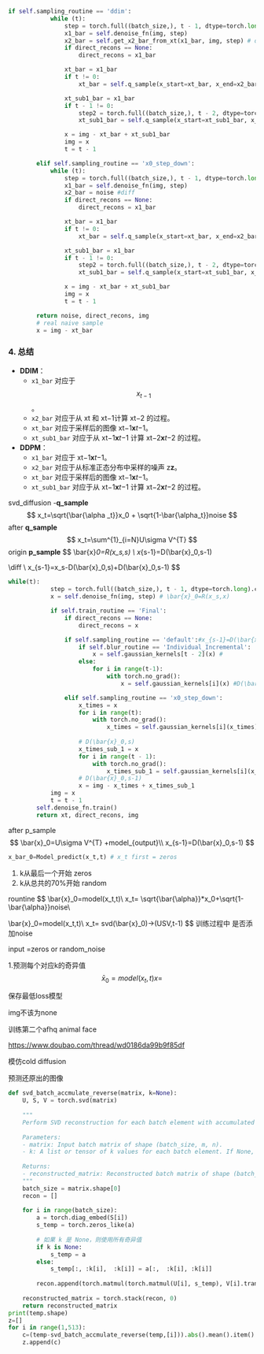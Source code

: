 

```python
if self.sampling_routine == 'ddim':
            while (t):
                step = torch.full((batch_size,), t - 1, dtype=torch.long, device=img.device)
                x1_bar = self.denoise_fn(img, step)
                x2_bar = self.get_x2_bar_from_xt(x1_bar, img, step) # diff
                if direct_recons == None:
                    direct_recons = x1_bar

                xt_bar = x1_bar
                if t != 0:
                    xt_bar = self.q_sample(x_start=xt_bar, x_end=x2_bar, t=step) # use ddim sample

                xt_sub1_bar = x1_bar
                if t - 1 != 0:
                    step2 = torch.full((batch_size,), t - 2, dtype=torch.long, device=img.device)
                    xt_sub1_bar = self.q_sample(x_start=xt_sub1_bar, x_end=x2_bar, t=step2)

                x = img - xt_bar + xt_sub1_bar
                img = x
                t = t - 1

        elif self.sampling_routine == 'x0_step_down':
            while (t):
                step = torch.full((batch_size,), t - 1, dtype=torch.long, device=img.device)
                x1_bar = self.denoise_fn(img, step)
                x2_bar = noise #diff
                if direct_recons == None:
                    direct_recons = x1_bar

                xt_bar = x1_bar
                if t != 0:
                    xt_bar = self.q_sample(x_start=xt_bar, x_end=x2_bar, t=step) # use ddpm sample

                xt_sub1_bar = x1_bar
                if t - 1 != 0:
                    step2 = torch.full((batch_size,), t - 2, dtype=torch.long, device=img.device)
                    xt_sub1_bar = self.q_sample(x_start=xt_sub1_bar, x_end=x2_bar, t=step2)

                x = img - xt_bar + xt_sub1_bar 
                img = x
                t = t - 1

        return noise, direct_recons, img
		# real naive sample 
        x = img - xt_bar 
```

### 4. 总结

- **DDIM**：
  - `x1_bar` 对应于 $$x_{t−1}$$。
  - `x2_bar` 对应于从 xt 和 xt−1计算 xt−2 的过程。
  - `xt_bar` 对应于采样后的图像 xt−1**x***t*−1。
  - `xt_sub1_bar` 对应于从 xt−1**x***t*−1 计算 xt−2**x***t*−2 的过程。
- **DDPM**：
  - `x1_bar` 对应于 xt−1**x***t*−1。
  - `x2_bar` 对应于从标准正态分布中采样的噪声 z**z**。
  - `xt_bar` 对应于采样后的图像 xt−1**x***t*−1。
  - `xt_sub1_bar` 对应于从 xt−1**x***t*−1 计算 xt−2**x***t*−2 的过程。

svd_diffusion  -**q_sample**
$$
x_t=\sqrt{\bar{\alpha _t}}x_0 + \sqrt{1-\bar{\alpha_t}}noise
$$
after **q_sample**
$$
x_t=\sum^{1}_{i=N}U\sigma V^{T}
$$
origin **p_sample**
$$
\bar{x}_0=R(x_s,s) \\
x_{s-1}=D(\bar{x}_0,s-1)

\\diff
\\
x_{s-1}=x_s-D(\bar{x}_0,s)+D(\bar{x}_0,s-1)
$$

```python
while(t):
            step = torch.full((batch_size,), t - 1, dtype=torch.long).cuda()
            x = self.denoise_fn(img, step) # \bar{x}_0=R(x_s,x)

            if self.train_routine == 'Final':
                if direct_recons == None:
                    direct_recons = x

                if self.sampling_routine == 'default':#x_{s-1}=D(\bar{x}_0,s-1)
                    if self.blur_routine == 'Individual_Incremental':
                        x = self.gaussian_kernels[t - 2](x) # 
                    else:
                        for i in range(t-1):
                            with torch.no_grad():
                                x = self.gaussian_kernels[i](x) #D(\bar{x}_0,s-1)

                elif self.sampling_routine == 'x0_step_down': 
                    x_times = x
                    for i in range(t):
                        with torch.no_grad():
                            x_times = self.gaussian_kernels[i](x_times)
                     
					# D(\bar{x}_0,s)
                    x_times_sub_1 = x
                    for i in range(t - 1):
                        with torch.no_grad():
                            x_times_sub_1 = self.gaussian_kernels[i](x_times_sub_1)
					# D(\bar{x}_0,s-1)
                    x = img - x_times + x_times_sub_1
            img = x
            t = t - 1
        self.denoise_fn.train()
        return xt, direct_recons, img
```

after p_sample
$$
\bar{x}_0=U\sigma V^{T} +model_{output}\\
x_{s-1}=D(\bar{x}_0,s-1)
$$

```python
x_bar_0=Model_predict(x_t,t) # x_t first = zeros

```



1. k从最后一个开始 zeros
2. k从总共的70%开始 random

rountine
$$
\bar{x}_0=model(x_t,t)\\
x_t= \sqrt{\bar{\alpha}}*x_0+\sqrt{1-\bar{\alpha}}noise\\




\bar{x}_0=model(x_t,t)\\
x_t= svd(\bar{x}_0)->(USV,t-1)
$$
训练过程中 是否添加noise

input =zeros or random_noise

1.预测每个对应k的奇异值
$$
\bar{x}_0=model(x_t,t)
x=
$$

保存最低loss模型

img不该为none

训练第二个afhq animal face

https://www.doubao.com/thread/wd0186da99b9f85df

[采样模式提出]: https://www.doubao.com/thread/wd0186da99b9f85df

 模仿cold diffusion

预测还原出的图像

```python
def svd_batch_accmulate_reverse(matrix, k=None):
    U, S, V = torch.svd(matrix)
    
    """
    Perform SVD reconstruction for each batch element with accumulated singular values starting from k.
    
    Parameters:
    - matrix: Input batch matrix of shape (batch_size, m, n).
    - k: A list or tensor of k values for each batch element. If None, use all singular values.
    
    Returns:
    - reconstructed_matrix: Reconstructed batch matrix of shape (batch_size, m, n).
    """
    batch_size = matrix.shape[0]
    recon = []
    
    for i in range(batch_size):
        a = torch.diag_embed(S[i])
        s_temp = torch.zeros_like(a)
       
        # 如果 k 是 None，则使用所有奇异值
        if k is None:
            s_temp = a
        else:
            s_temp[:, :k[i],  :k[i]] = a[:,  :k[i], :k[i]]
        
        recon.append(torch.matmul(torch.matmul(U[i], s_temp), V[i].transpose(-1, -2)))
    
    reconstructed_matrix = torch.stack(recon, 0)
    return reconstructed_matrix
print(temp.shape)
z=[]
for i in range(1,513):
    c=(temp-svd_batch_accmulate_reverse(temp,[i])).abs().mean().item()
    z.append(c)
```

